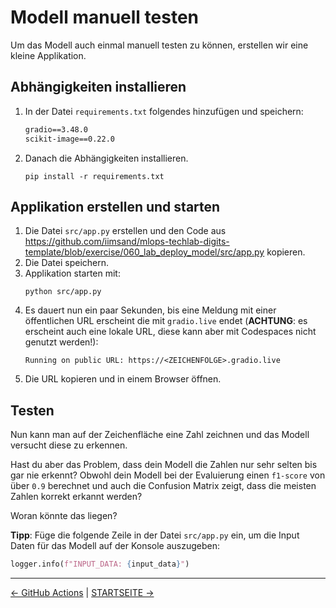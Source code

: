 # Modell manuell testen

Um das Modell auch einmal manuell testen zu können, erstellen wir eine kleine Applikation.

## Abhängigkeiten installieren

1. In der Datei `requirements.txt` folgendes hinzufügen und speichern:
    ```diff
    gradio==3.48.0
    scikit-image==0.22.0
    ```
2. Danach die Abhängigkeiten installieren.
    ```shell
    pip install -r requirements.txt
    ```

## Applikation erstellen und starten

1. Die Datei `src/app.py` erstellen und den Code aus https://github.com/iimsand/mlops-techlab-digits-template/blob/exercise/060_lab_deploy_model/src/app.py kopieren.
1. Die Datei speichern.
1. Applikation starten mit:
    ```shell
    python src/app.py
    ```
1. Es dauert nun ein paar Sekunden, bis eine Meldung mit einer öffentlichen URL erscheint die mit `gradio.live` endet (**ACHTUNG**: es erscheint auch eine lokale URL, diese kann aber mit Codespaces nicht genutzt werden!):
    ```
    Running on public URL: https://<ZEICHENFOLGE>.gradio.live
    ```
1. Die URL kopieren und in einem Browser öffnen.

## Testen

Nun kann man auf der Zeichenfläche eine Zahl zeichnen und das Modell versucht diese zu erkennen.

Hast du aber das Problem, dass dein Modell die Zahlen nur sehr selten bis gar nie erkennt? Obwohl dein Modell bei der Evaluierung einen `f1-score` von über `0.9` berechnet und auch die Confusion Matrix zeigt, dass die meisten Zahlen korrekt erkannt werden?

Woran könnte das liegen?

**Tipp**: Füge die folgende Zeile in der Datei `src/app.py` ein, um die Input Daten für das Modell auf der Konsole auszugeben:
```python
logger.info(f"INPUT_DATA: {input_data}")
```

---

[← GitHub Actions](050_lab_github_actions.md) | [STARTSEITE →](../README.md)
